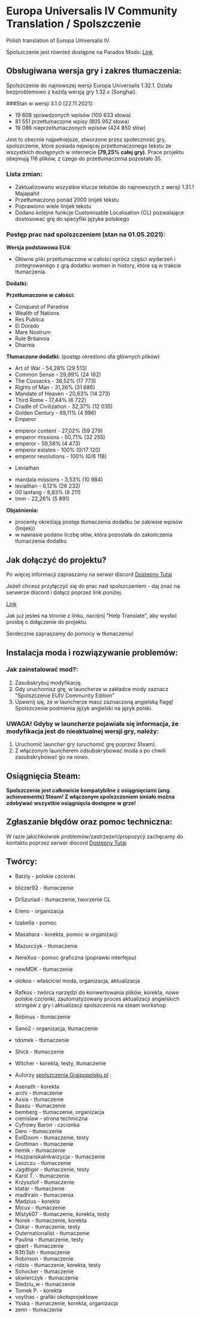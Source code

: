 # Europa Universalis IV Community Translation / Spolszczenie
Polish translation of Europa Universalis IV.

Spolszczenie jest również dostępne na Paradox Mods: [Link](https://mods.paradoxplaza.com/mods/16442/Any)

## Obsługiwana wersja gry i zakres tłumaczenia:
Spolszczenie do najnowszej wersji Europa Universalis 1.32.1. Działa bezproblemowo z każdą wersją gry 1.32.x (Songhai).

###Stan w wersji 3.1.0 [22.11.2021]:
* 19 608 sprawdzonych wpisów (100 633 słowa)
* 81 551 przetłumaczone wpisy (805 952 słowa)
* 19 086 nieprzetłumaczonych wpisów (424 850 słów)

Jest to obecnie najpełniejsze, stworzone przez społeczność gry, spolszczenie, które posiada najwięcej przetłumaczonego tekstu ze wszystkich dostępnych w internecie **(79,25% całej gry)**. Prace projektu obejmują 116 plików, z czego do przetłumaczenia pozostało 35.
 
### Lista zmian:
- Zaktualizowano wszystkie klucze tekstów do najnowszych z wersji 1.31.1 Majapahit
- Przetłumaczono ponad 2000 linijek tekstu
- Poprawiono wiele linijek tekstu
- Dodano kolejne funkcje Customisable Localisation (CL) pozwalające dostosować grę do specyfiki języka polskiego

### Postęp prac nad spolszczeniem (stan na 01.05.2021):

**Wersja podstawowa EU4**: 
* Główne pliki przetłumaczone w całości oprócz części wydarzeń i zintegrowanego z grą dodatku women in history, które są w trakcie tłumaczenia.

**Dodatki:**

**Przetłumaczone w całości:**

* Conquest of Paradise
* Wealth of Nations
* Res Publica
* El Dorado 
* Mare Nostrum
* Rule Britannia
* Dharma

**Tłumaczone dodatki:**
(postęp określono dla głównych plików)

* Art of War              - 54,28% (29 513)
* Common Sense            - 29,99% (24 162)
* The Cossacks            - 38,52% (17 773)
* Rights of Man           - 31,26% (31 686)
* Mandate of Heaven       - 20,63% (14 273)
* Third Rome              - 17,44% (6 722)
* Cradle of Civilization  - 32,37% (12 035)
* Golden Century          - 69,11% (4 996)  
* Emperor
- emperor content         - 27,02% (59 279)
- emperor missions        - 50,71% (32 255)
- emperor                 - 59,58% (4 473)
- emperor estates         - 100% (0/17 120)
- emperor revolutions     - 100% (0/6 118)
* Leviathan
- mandala missions        - 3,53% (10 984)
- leviathan               - 6,12% (26 232)
- 00 lanfang              - 8,83% (8 211) 
- tmm                     - 22,26% (5 891)

**Objaśnienia:**
 + procenty określają postęp tłumaczenia dodatku (w zakresie wpisów (linijek))
 + w nawiasie podano liczbę słów, która pozostała do zakończenia tłumaczenia dodatku 

## Jak dołączyć do projektu?
Po więcej informacji zapraszamy na serwer discord [Dostępny Tutaj](https://discord.gg/bTW7G7zJGX)

Jeżeli chcesz przyłączyć się do prac nad spolszczeniem - daj znać na serwerze discord i dołącz poprzez link poniżej.

[Link](https://www.transifex.com/europa-universalis-iv-community-translation/Community-edition/)

Jak już jesteś na stronie z linku, naciśnij "Help Translate", aby wysłać prośbę o dołączenie do projektu.

Serdecznie zapraszamy do pomocy w tłumaczeniu!

## Instalacja moda i rozwiązywanie problemów:

### Jak zainstalować mod?:
1. Zasubskrybuj modyfikację.
2. Gdy uruchomisz grę, w launcherze w zakładce mody zaznacz "Spolszczenie EUIV Community Edition"
3. Upewnij się, że w launcherze masz zaznaczoną angielską flagę! Spolszczenie podmienia język angielski na język polski.

### UWAGA! Gdyby w launcherze pojawiała się informacja, że modyfikacja jest do nieaktualnej wersji gry, należy:
1. Uruchomić launcher gry (uruchomić grę poprzez Steam).
2. Z włączonym launcherem odsubskrybować moda a po chwili zasubskrybować go na nowo.

## Osiągnięcia Steam:
**Spolszczenie jest całkowicie kompatybilne z osiągnięciami (ang. achievements) Steam! Z włączonym spolszczeniem śmiało można zdobywać wszystkie osiągnięcia dostępne w grze!**

## Zgłaszanie błędów oraz pomoc techniczna:
W razie jakichkolwiek problemów/zastrzeżeń/propozycji zachęcamy do kontaktu poprzez serwer discord [Dostępny Tutaj](https://discord.gg/bTW7G7zJGX)

## Twórcy:
- Batziy - polskie czcionki
- blizzer92 - tłumaczenie
- DrSzuriad - tłumaczenie, tworzenie CL
- Ereno - organizacja
- Izabella - pomoc
- Masahara - korekta, pomoc w organizacji
- Mazurczyk - tłumaczenie
- NereXus - pomoc graficzna (poprawki interfejsu)
- newMDK - tłumaczenie
- olokos - właściciel moda, organizacja, aktualizacja
- Rafkos - twórca narzędzi do konwertowania plików, korekta, nowe polskie czcionki, zautomatyzowany proces aktualizacji angielskich stringów z gry i aktualizacji spolszczenia na steam workshop
- Robinus - tłumaczenie
- Sano2 - organizacja, tłumaczenie
- tdomek - tłumaczenie
- Shick - tłumaczenie
- Witcher - korekta, testy, tłumaczenie

- Autorzy [spolszczenia Grajpopolsku.pl](https://steamcommunity.com/sharedfiles/filedetails/?id=537685335) :
* Asenath - korekta
* archi - tłumaczenie
* Axsis - tłumaczenie
* Baasu - tłumaczenie
* bemberg - tłumaczenie, organizacja
* cienislaw - strona techniczna
* Cyfrowy Baron - czcionka
* Dero - tłumaczenie
* EvilDoom - tłumaczenie, testy
* Grottman - tłumaczenie
* hemik - tłumaczenie
* HiszpanskaInkwizycja - tłumaczenie
* Leszczu - tłumaczenie
* Jagdtiger - tłumaczenie, testy
* Karol T. - tłumaczenie
* Krzysztof - tłumaczenie
* ktatar - tłumaczenie
* madhrain - tłumaczenia
* Madzius - korekta
* Micux - tłumaczenie
* Mistyk07 - tłumaczenie, korekta, testy
* Norek - tłumaczenie, korekta
* Oskar - tłumaczenie, testy
* Outernationalist - tłumaczenie
* Paulina - tłumaczenie, testy
* qbert - tłumaczenie
* R3fr3sh - tłumaczenie
* Robinxon - tłumaczenie
* ridzio - tłumaczenie, korekta, testy
* Schocker - tłumaczenie
* skwierczyk - tłumaczenie
* Sledziu_w - tłumaczenie
* Tomek P. - korekta
* voythas - grafiki okołoprojektowe
* Ysska - tłumaczenie, korekta, organizacja
* zenn - tłumaczenie
